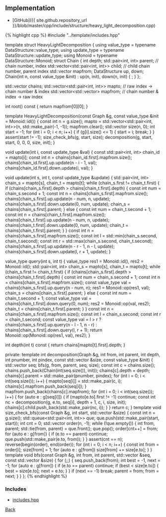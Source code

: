 ## Implementation

- [GitHub]({{ site.github.repository_url }}/blob/master/cpp/include/structure/heavy_light_decomposition.cpp)

{% highlight cpp %}
#include "../template/includes.hpp"

template <typename DataStructure> struct HeavyLightDecomposition {
  using value_type = typename DataStructure::value_type;
  using update_type = typename DataStructure::update_type;
  using Monoid = typename DataStructure::Monoid;
  struct Chain {
    int depth;
    std::pair<int, int> parent;              // chain number, index
    std::vector<std::pair<int, int>> child;  // child chain number, parent index
    std::vector<int> mapfrom;
    DataStructure up, down;
    Chain(int n, const value_type &init) : up(n, init), down(n, init) { ; }
  };

  std::vector<Chain> chains;
  std::vector<std::pair<int, int>> mapto;  // raw index -> chain number & index
  std::vector<std::vector<int>> mapfrom;   // chain number & index -> raw index

  int root() const { return mapfrom[0][0]; }

  template <typename Graph>
  HeavyLightDecomposition(const Graph &g,
                          const value_type &init = Monoid::id()) {
    const int n = g.size();
    mapto = std::vector<std::pair<int, int>>(n, std::make_pair(-1, -1));
    mapfrom.clear();
    std::vector<int> size(n, 0);
    int start = -1;
    for (int i = 0; i < n; i++) {
      if (g[i].size() <= 1) {
        start = i;
        break;
      }
    }
    assert(start != -1);
    size_check_bfs(g, start, size);
    decomposition(g, start, start, 0, 0, 0, size, init);
  }

  void update(int i, const update_type &val) {
    const std::pair<int, int> chain_id = mapto[i];
    const int n = chains[chain_id.first].mapfrom.size();
    chains[chain_id.first].up.update(n - i - 1, val);
    chains[chain_id.first].down.update(i, val);
  }

  void update(int s, int t, const update_type &update) {
    std::pair<int, int> chain_s = mapto[s], chain_t = mapto[t];
    while (chain_s.first != chain_t.first) {
      if (chains[chain_s.first].depth > chains[chain_t.first].depth) {
        const int num = chain_s.second + 1;
        const int n = chains[chain_s.first].mapfrom.size();
        chains[chain_s.first].up.update(n - num, n, update);
        chains[chain_s.first].down.update(0, num, update);
        chain_s = chains[chain_s.first].parent;
      }
      else {
        const int num = chain_t.second + 1;
        const int n = chains[chain_t.first].mapfrom.size();
        chains[chain_t.first].up.update(n - num, n, update);
        chains[chain_t.first].down.update(0, num, update);
        chain_t = chains[chain_t.first].parent;
      }
    }
    const int n = chains[chain_s.first].mapfrom.size();
    const int l = std::min(chain_s.second, chain_t.second);
    const int r = std::max(chain_s.second, chain_t.second);
    chains[chain_s.first].up.update(n - r - 1, n - l, update);
    chains[chain_s.first].down.update(l, r + 1, update);
  }

  value_type query(int s, int t) {
    value_type res1 = Monoid::id(), res2 = Monoid::id();
    std::pair<int, int> chain_s = mapto[s], chain_t = mapto[t];
    while (chain_s.first != chain_t.first) {
      if (chains[chain_s.first].depth > chains[chain_t.first].depth) {
        const int num = chain_s.second + 1;
        const int n = chains[chain_s.first].mapfrom.size();
        const value_type val = chains[chain_s.first].up.query(n - num, n);
        res1 = Monoid::op(res1, val);
        chain_s = chains[chain_s.first].parent;
      }
      else {
        const int num = chain_t.second + 1;
        const value_type val = chains[chain_t.first].down.query(0, num);
        res2 = Monoid::op(val, res2);
        chain_t = chains[chain_t.first].parent;
      }
    }
    const int n = chains[chain_s.first].mapfrom.size();
    const int l = chain_s.second;
    const int r = chain_t.second;
    const value_type val = l > r
                             ? chains[chain_s.first].up.query(n - l - 1, n - r)
                             : chains[chain_s.first].down.query(l, r + 1);
    return Monoid::op(Monoid::op(res1, val), res2);
  }

  int depth(int t) const { return chains[mapto[t].first].depth; }

private:
  template <typename Graph>
  int decomposition(Graph &g, int from, int parent, int depth, int pnumber,
                    int pindex, const std::vector<int> &size,
                    const value_type &init) {
    std::vector<int> seq;
    bfs(g, from, parent, seq, size);
    const int c = chains.size();
    chains.push_back(Chain(int(seq.size()), init));
    chains[c].depth = depth;
    chains[c].parent = std::make_pair(pnumber, pindex);
    for (int i = 0; i < int(seq.size()); i++) {
      mapto[seq[i]] = std::make_pair(c, i);
      chains[c].mapfrom.push_back(seq[i]);
    }
    mapfrom.push_back(chains[c].mapfrom);
    for (int i = 0; i < int(seq.size()); i++) {
      for (auto e : g[seq[i]]) {
        if (mapto[e.to].first != -1) continue;
        const int nc =
          decomposition(g, e.to, seq[i], depth + 1, c, i, size, init);
        chains[c].child.push_back(std::make_pair(nc, i));
      }
    }
    return c;
  }
  template <typename Graph>
  void size_check_bfs(const Graph &g, int start, std::vector<int> &size) {
    const int n = g.size();
    std::queue<std::pair<int, int>> que;
    que.push(std::make_pair(start, start));
    int cnt = 0;
    std::vector<int> order(n, -1);
    while (!que.empty()) {
      int from, parent;
      std::tie(from, parent) = que.front();
      que.pop();
      order[cnt++] = from;
      for (auto e : g[from]) {
        if (e.to == parent) continue;
        que.push(std::make_pair(e.to, from));
      }
    }
    assert(cnt == n);
    reverse(begin(order), end(order));
    for (int i = 0; i < n; i++) {
      const int from = order[i];
      size[from] = 1;
      for (auto e : g[from]) size[from] += size[e.to];
    }
  }
  template <typename Graph>
  void bfs(const Graph &g, int from, int parent, std::vector<int> &seq,
           const std::vector<int> &size) {
    for (;;) {
      seq.push_back(from);
      int best = -1, next = -1;
      for (auto e : g[from]) {
        if (e.to == parent) continue;
        if (best < size[e.to]) {
          best = size[e.to];
          next = e.to;
        }
      }
      if (next == -1) break;
      parent = from;
      from = next;
    }
  }
};
{% endhighlight %}

### Includes

- [includes.hpp](../template/includes)

[Back](../..)
